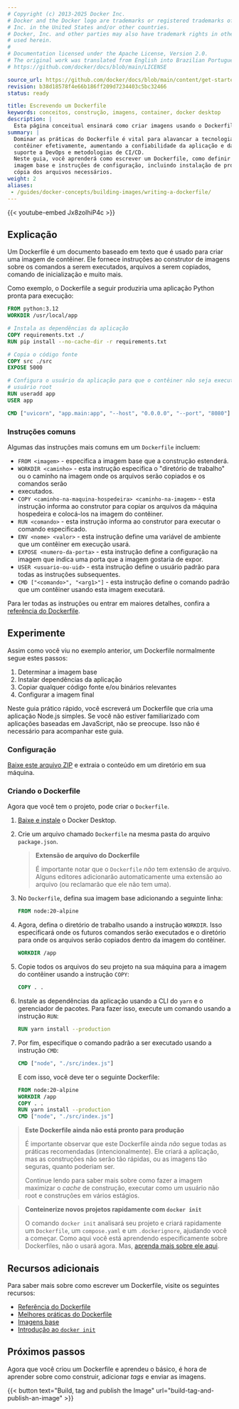 ```yaml
---
# Copyright (c) 2013-2025 Docker Inc.
# Docker and the Docker logo are trademarks or registered trademarks of Docker,
# Inc. in the United States and/or other countries.
# Docker, Inc. and other parties may also have trademark rights in other terms
# used herein.
#
# Documentation licensed under the Apache License, Version 2.0.
# The original work was translated from English into Brazilian Portuguese.
# https://github.com/docker/docs/blob/main/LICENSE

source_url: https://github.com/docker/docs/blob/main/content/get-started/docker-concepts/building-images/writing-a-dockerfile.md
revision: b38d18578f4e66b186ff209d7234403c5bc32466
status: ready

title: Escrevendo um Dockerfile
keywords: conceitos, construção, imagens, container, docker desktop
description: |
  Esta página conceitual ensinará como criar imagens usando o Dockerfile.
summary: |
  Dominar as práticas do Dockerfile é vital para alavancar a tecnologia de
  contêiner efetivamente, aumentando a confiabilidade da aplicação e dando
  suporte a DevOps e metodologias de CI/CD.
  Neste guia, você aprenderá como escrever um Dockerfile, como definir uma
  imagem base e instruções de configuração, incluindo instalação de programas e
  cópia dos arquivos necessários.
weight: 2
aliases:
 - /guides/docker-concepts/building-images/writing-a-dockerfile/
---
```

{{< youtube-embed Jx8zoIhiP4c >}}

## Explicação

Um Dockerfile é um documento baseado em texto que é usado para criar uma imagem
de contêiner.
Ele fornece instruções ao construtor de imagens sobre os comandos a serem
executados, arquivos a serem copiados, comando de inicialização e muito mais.

Como exemplo, o Dockerfile a seguir produziria uma aplicação Python pronta para
execução:

```dockerfile
FROM python:3.12
WORKDIR /usr/local/app

# Instala as dependências da aplicação
COPY requirements.txt ./
RUN pip install --no-cache-dir -r requirements.txt

# Copia o código fonte
COPY src ./src
EXPOSE 5000

# Configura o usuário da aplicação para que o contêiner não seja executado como
# usuário root
RUN useradd app
USER app

CMD ["uvicorn", "app.main:app", "--host", "0.0.0.0", "--port", "8080"]
```

### Instruções comuns

Algumas das instruções mais comuns em um `Dockerfile` incluem:

- `FROM <imagem>` - especifica a imagem base que a construção estenderá.
- `WORKDIR <caminho>` - esta instrução especifica o "diretório de trabalho" ou o
  caminho na imagem onde os arquivos serão copiados e os comandos serão
- executados.
- `COPY <caminho-na-maquina-hospedeira> <caminho-na-imagem>` - esta instrução
  informa ao construtor para copiar os arquivos da máquina hospedeira e
  colocá-los na imagem do contêiner.
- `RUN <comando>` - esta instrução informa ao construtor para executar o comando
  especificado.
- `ENV <nome> <valor>` - esta instrução define uma variável de ambiente que um
  contêiner em execução usará.
- `EXPOSE <numero-da-porta>` - esta instrução define a configuração na imagem
  que indica uma porta que a imagem gostaria de expor.
- `USER <usuario-ou-uid>` - esta instrução define o usuário padrão para todas as
  instruções subsequentes.
- `CMD ["<comando>", "<arg1>"]` - esta instrução define o comando padrão que um
  contêiner usando esta imagem executará.


Para ler todas as instruções ou entrar em maiores detalhes, confira a
[referência do Dockerfile](https://docs.docker.com/engine/reference/builder/).

## Experimente

Assim como você viu no exemplo anterior, um Dockerfile normalmente segue estes
passos:

1. Determinar a imagem base
2. Instalar dependências da aplicação
3. Copiar qualquer código fonte e/ou binários relevantes
4. Configurar a imagem final

Neste guia prático rápido, você escreverá um Dockerfile que cria uma aplicação
Node.js simples.
Se você não estiver familiarizado com aplicações baseadas em JavaScript, não se
preocupe.
Isso não é necessário para acompanhar este guia.

### Configuração

[Baixe este arquivo ZIP](https://github.com/docker/getting-started-todo-app/raw/build-image-from-scratch/app.zip)
e extraia o conteúdo em um diretório em sua máquina.

### Criando o Dockerfile

Agora que você tem o projeto, pode criar o `Dockerfile`.

1. [Baixe e instale](https://www.docker.com/products/docker-desktop/) o Docker
   Desktop.

2. Crie um arquivo chamado `Dockerfile` na mesma pasta do arquivo
   `package.json`.

   > **Extensão de arquivo do Dockerfile**
    >
   > É importante notar que o `Dockerfile` _não_ tem extensão de arquivo.
   > Alguns editores adicionarão automaticamente uma extensão ao arquivo (ou
   > reclamarão que ele não tem uma).

3. No `Dockerfile`, defina sua imagem base adicionando a seguinte linha:

    ```dockerfile
    FROM node:20-alpine
    ```

4. Agora, defina o diretório de trabalho usando a instrução `WORKDIR`.
   Isso especificará onde os futuros comandos serão executados e o diretório
   para onde os arquivos serão copiados dentro da imagem do contêiner.

    ```dockerfile
    WORKDIR /app
    ```

5. Copie todos os arquivos do seu projeto na sua máquina para a imagem do
   contêiner usando a instrução `COPY`:

    ```dockerfile
    COPY . .
    ```

6. Instale as dependências da aplicação usando a CLI do `yarn` e o gerenciador
   de pacotes.
   Para fazer isso, execute um comando usando a instrução `RUN`:

    ```dockerfile
    RUN yarn install --production
    ```

7. Por fim, especifique o comando padrão a ser executado usando a instrução
    `CMD`:

    ```dockerfile
    CMD ["node", "./src/index.js"]
    ```
   E com isso, você deve ter o seguinte Dockerfile:


    ```dockerfile
    FROM node:20-alpine
    WORKDIR /app
    COPY . .
    RUN yarn install --production
    CMD ["node", "./src/index.js"]
    ```

> **Este Dockerfile ainda não está pronto para produção**
>
> É importante observar que este Dockerfile ainda _não_ segue todas as práticas
> recomendadas (intencionalmente).
> Ele criará a aplicação, mas as construções não serão tão rápidas, ou as
> imagens tão seguras, quanto poderiam ser.
>
> Continue lendo para saber mais sobre como fazer a imagem maximizar o _cache_
> de construção, executar como um usuário não root e construções em vários
> estágios.

> **Conteinerize novos projetos rapidamente com `docker init`**
>
> O comando `docker init` analisará seu projeto e criará rapidamente um
> `Dockerfile`, um `compose.yaml` e um `.dockerignore`, ajudando você a começar.
> Como aqui você está aprendendo especificamente sobre Dockerfiles, não o usará
> agora.
> Mas, [aprenda mais sobre ele aqui](/engine/reference/commandline/init/).

## Recursos adicionais

Para saber mais sobre como escrever um Dockerfile, visite os seguintes recursos:

* [Referência do Dockerfile](/reference/dockerfile/)
* [Melhores práticas do Dockerfile](/develop/develop-images/dockerfile_best-practices/)
* [Imagens base](/build/building/base-images/)
* [Introdução ao `docker init`](/reference/cli/docker/init/)

## Próximos passos

Agora que você criou um Dockerfile e aprendeu o básico, é hora de aprender sobre
como construir, adicionar _tags_ e enviar as imagens.

{{< button text="Build, tag and publish the Image" url="build-tag-and-publish-an-image" >}}

